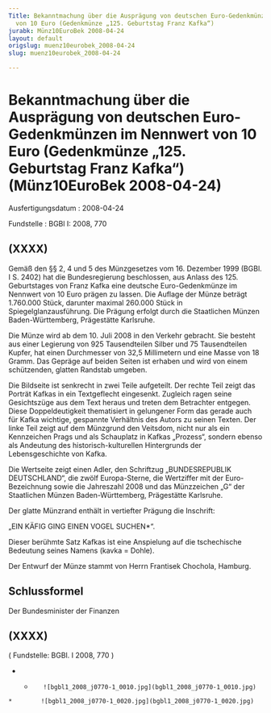 ```yaml
---
Title: Bekanntmachung über die Ausprägung von deutschen Euro-Gedenkmünzen im Nennwert
  von 10 Euro (Gedenkmünze „125. Geburtstag Franz Kafka“)
jurabk: Münz10EuroBek 2008-04-24
layout: default
origslug: muenz10eurobek_2008-04-24
slug: muenz10eurobek_2008-04-24

---
```


# Bekanntmachung über die Ausprägung von deutschen Euro-Gedenkmünzen im Nennwert von 10 Euro (Gedenkmünze „125. Geburtstag Franz Kafka“) (Münz10EuroBek 2008-04-24)

Ausfertigungsdatum
:   2008-04-24

Fundstelle
:   BGBl I: 2008, 770


## (XXXX)

Gemäß den §§ 2, 4 und 5 des Münzgesetzes vom 16. Dezember 1999 (BGBl.
I S. 2402) hat die Bundesregierung beschlossen, aus Anlass des 125.
Geburtstages von Franz Kafka eine deutsche Euro-Gedenkmünze im
Nennwert von 10 Euro prägen zu lassen. Die Auflage der Münze beträgt
1\.760.000 Stück, darunter maximal 260.000 Stück in
Spiegelglanzausführung. Die Prägung erfolgt durch die Staatlichen
Münzen Baden-Württemberg, Prägestätte Karlsruhe.

Die Münze wird ab dem 10. Juli 2008 in den Verkehr gebracht. Sie
besteht aus einer Legierung von 925 Tausendteilen Silber und 75
Tausendteilen Kupfer, hat einen Durchmesser von 32,5 Millimetern und
eine Masse von 18 Gramm. Das Gepräge auf beiden Seiten ist erhaben und
wird von einem schützenden, glatten Randstab umgeben.

Die Bildseite ist senkrecht in zwei Teile aufgeteilt. Der rechte Teil
zeigt das Porträt Kafkas in ein Textgeflecht eingesenkt. Zugleich
ragen seine Gesichtszüge aus dem Text heraus und treten dem Betrachter
entgegen. Diese Doppeldeutigkeit thematisiert in gelungener Form das
gerade auch für Kafka wichtige, gespannte Verhältnis des Autors zu
seinen Texten. Der linke Teil zeigt auf dem Münzgrund den Veitsdom,
nicht nur als ein Kennzeichen Prags und als Schauplatz in Kafkas
„Prozess“, sondern ebenso als Andeutung des historisch-kulturellen
Hintergrunds der Lebensgeschichte von Kafka.

Die Wertseite zeigt einen Adler, den Schriftzug „BUNDESREPUBLIK
DEUTSCHLAND“, die zwölf Europa-Sterne, die Wertziffer mit der Euro-
Bezeichnung sowie die Jahreszahl 2008 und das Münzzeichen „G“ der
Staatlichen Münzen Baden-Württemberg, Prägestätte Karlsruhe.

Der glatte Münzrand enthält in vertiefter Prägung die Inschrift:

„EIN KÄFIG GING EINEN VOGEL SUCHEN*“.

Dieser berühmte Satz Kafkas ist eine Anspielung auf die tschechische
Bedeutung seines Namens (kavka = Dohle).

Der Entwurf der Münze stammt von Herrn Frantisek Chochola, Hamburg.


## Schlussformel

Der Bundesminister der Finanzen


## (XXXX)

( Fundstelle: BGBl. I 2008, 770 )

*    *        ![bgbl1_2008_j0770-1_0010.jpg](bgbl1_2008_j0770-1_0010.jpg)
    *        ![bgbl1_2008_j0770-1_0020.jpg](bgbl1_2008_j0770-1_0020.jpg)


